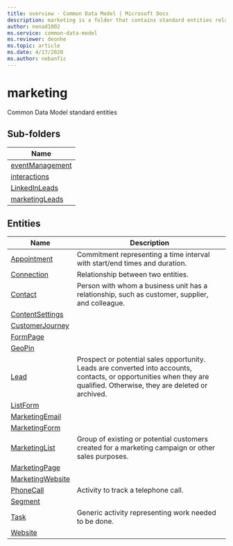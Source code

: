 ```yaml
---
title: overview - Common Data Model | Microsoft Docs
description: marketing is a folder that contains standard entities related to the Common Data Model.
author: nenad1002
ms.service: common-data-model
ms.reviewer: deonhe
ms.topic: article
ms.date: 4/17/2020
ms.author: nebanfic
---
```


# marketing

Common Data Model standard entities  

## Sub-folders

|Name|
|---|
|[eventManagement](eventManagement/overview.md)|
|[interactions](interactions/overview.md)|
|[LinkedInLeads](LinkedInLeads/overview.md)|
|[marketingLeads](marketingLeads/overview.md)|




## Entities

|Name|Description|
|---|---|
|[Appointment](Appointment.md)|Commitment representing a time interval with start/end times and duration.|
|[Connection](Connection.md)|Relationship between two entities.|
|[Contact](Contact.md)|Person with whom a business unit has a relationship, such as customer, supplier, and colleague.|
|[ContentSettings](ContentSettings.md)||
|[CustomerJourney](CustomerJourney.md)||
|[FormPage](FormPage.md)||
|[GeoPin](GeoPin.md)||
|[Lead](Lead.md)|Prospect or potential sales opportunity. Leads are converted into accounts, contacts, or opportunities when they are qualified. Otherwise, they are deleted or archived.|
|[ListForm](ListForm.md)||
|[MarketingEmail](MarketingEmail.md)||
|[MarketingForm](MarketingForm.md)||
|[MarketingList](MarketingList.md)|Group of existing or potential customers created for a marketing campaign or other sales purposes.|
|[MarketingPage](MarketingPage.md)||
|[MarketingWebsite](MarketingWebsite.md)||
|[PhoneCall](PhoneCall.md)|Activity to track a telephone call.|
|[Segment](Segment.md)||
|[Task](Task.md)|Generic activity representing work needed to be done.|
|[Website](Website.md)||
